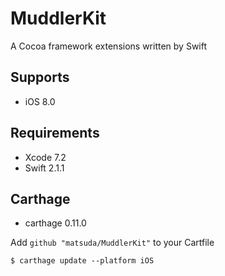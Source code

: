 # MuddlerKit

A Cocoa framework extensions written by Swift

## Supports

* iOS 8.0

## Requirements

* Xcode 7.2
* Swift 2.1.1

## Carthage

* carthage 0.11.0

Add `github "matsuda/MuddlerKit"` to your Cartfile

~~~
$ carthage update --platform iOS
~~~
